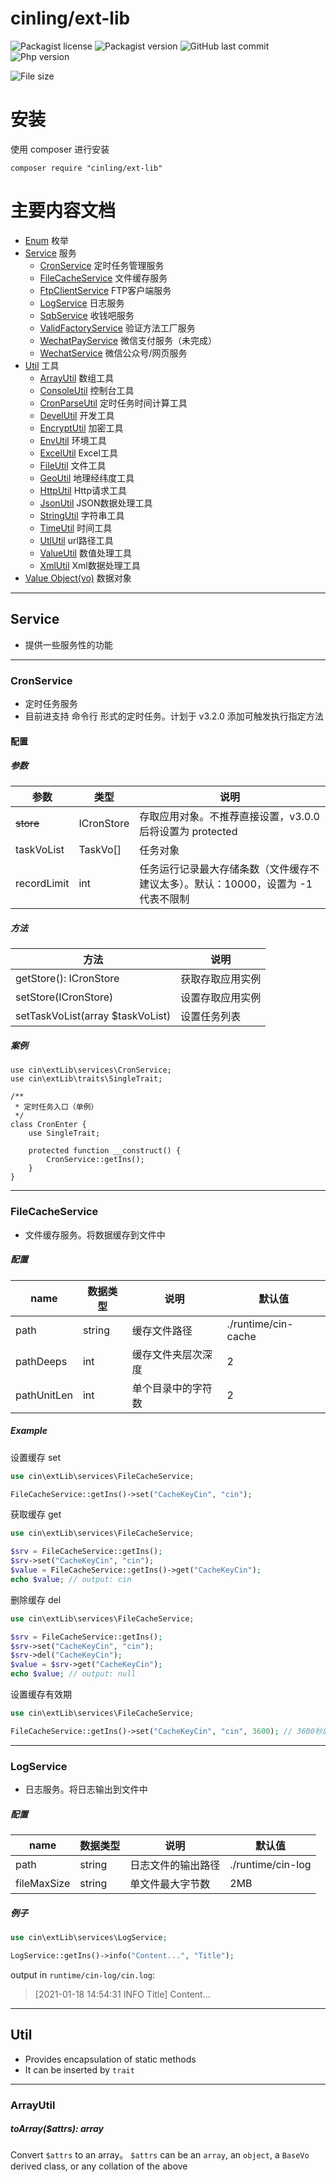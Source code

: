 # cinling/ext-lib

![Packagist license](https://img.shields.io/github/license/cinling/php-ext-lib)
![Packagist version](https://img.shields.io/packagist/v/cinling/ext-lib)
![GitHub last commit](https://img.shields.io/github/last-commit/cinling/php-ext-lib)
![Php version](https://img.shields.io/packagist/php-v/cinling/ext-lib)

![File size](https://img.shields.io/github/languages/code-size/cinling/php-ext-lib)

# 安装

使用 composer 进行安装

```
composer require "cinling/ext-lib"
```

# 主要内容文档

 - [Enum](#) 枚举
 - [Service](#Service) 服务
   - [CronService](#CronService) 定时任务管理服务
   - [FileCacheService](#FileCacheService) 文件缓存服务
   - [FtpClientService](#) FTP客户端服务
   - [LogService](#LogService) 日志服务
   - [SqbService](#) 收钱吧服务
   - [ValidFactoryService](#) 验证方法工厂服务
   - [WechatPayService](#) 微信支付服务（未完成）
   - [WechatService](#) 微信公众号/网页服务
 - [Util](#Util) 工具
   - [ArrayUtil](#ArrayUtil) 数组工具
   - [ConsoleUtil](#) 控制台工具
   - [CronParseUtil](#) 定时任务时间计算工具
   - [DevelUtil](#) 开发工具
   - [EncryptUtil](#) 加密工具
   - [EnvUtil](#) 环境工具
   - [ExcelUtil](#) Excel工具
   - [FileUtil](#) 文件工具
   - [GeoUtil](#) 地理经纬度工具
   - [HttpUtil](#) Http请求工具
   - [JsonUtil](#) JSON数据处理工具
   - [StringUtil](#) 字符串工具
   - [TimeUtil](#) 时间工具
   - [UtlUtil](#) url路径工具
   - [ValueUtil](#) 数值处理工具
   - [XmlUtil](#) Xml数据处理工具
 - [Value Object(vo)](#) 数据对象  
    

<hr />

## Service

 - 提供一些服务性的功能

<hr />

### CronService

 - 定时任务服务
 - 目前进支持 命令行 形式的定时任务。计划于 v3.2.0 添加可触发执行指定方法

#### 配置

##### 参数

| 参数 | 类型 | 说明 |
| --- | --- | --- |
| ~~store~~ | ICronStore | 存取应用对象。不推荐直接设置，v3.0.0 后将设置为 protected |
| taskVoList | TaskVo[] | 任务对象 |
| recordLimit | int | 任务运行记录最大存储条数（文件缓存不建议太多）。默认：10000，设置为 -1 代表不限制 |

##### 方法

| 方法 | 说明 |
| --- | --- |
| getStore(): ICronStore | 获取存取应用实例 |
| setStore(ICronStore) | 设置存取应用实例 |
| setTaskVoList(array $taskVoList) | 设置任务列表 |

##### 案例

```injectablephp
use cin\extLib\services\CronService;
use cin\extLib\traits\SingleTrait;

/**
 * 定时任务入口（单例）
 */
class CronEnter {
    use SingleTrait;

    protected function __construct() {
        CronService::getIns();
    }
}
```

<hr />

### FileCacheService

 - 文件缓存服务。将数据缓存到文件中

##### 配置

| name | 数据类型 | 说明 | 默认值 |
| --- | --- | --- | --- |
| path | string | 缓存文件路径 | ./runtime/cin-cache |
| pathDeeps | int | 缓存文件夹层次深度 | 2 |
| pathUnitLen | int | 单个目录中的字符数 | 2 |

##### Example

设置缓存 set

```php
use cin\extLib\services\FileCacheService;

FileCacheService::getIns()->set("CacheKeyCin", "cin");
```

获取缓存 get

```php
use cin\extLib\services\FileCacheService;

$srv = FileCacheService::getIns();
$srv->set("CacheKeyCin", "cin");
$value = FileCacheService::getIns()->get("CacheKeyCin");
echo $value; // output: cin
```

删除缓存 del

```php
use cin\extLib\services\FileCacheService;

$srv = FileCacheService::getIns();
$srv->set("CacheKeyCin", "cin");
$srv->del("CacheKeyCin");
$value = $srv->get("CacheKeyCin");
echo $value; // output: null
```

设置缓存有效期 

```php
use cin\extLib\services\FileCacheService;

FileCacheService::getIns()->set("CacheKeyCin", "cin", 3600); // 3600秒后失效
```

<hr />

### LogService

 - 日志服务。将日志输出到文件中

##### 配置

| name | 数据类型 | 说明 | 默认值 |
| --- | --- | --- | --- |
| path | string | 日志文件的输出路径 | ./runtime/cin-log |
| fileMaxSize | string | 单文件最大字节数 | 2MB |

##### 例子

```php
use cin\extLib\services\LogService;

LogService::getIns()->info("Content...", "Title");
```

output in `runtime/cin-log/cin.log`:
> [2021-01-18 14:54:31 INFO Title] Content...

<hr />

## Util

 - Provides encapsulation of static methods
 - It can be inserted by `trait`

<hr />

### ArrayUtil


##### toArray($attrs): array

Convert `$attrs` to an array。
`$attrs` can be an `array`, an `object`, a `BaseVo` derived class, or any collation of the above
 
